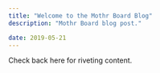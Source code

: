 ```yaml
---
title: "Welcome to the Mothr Board Blog"
description: "Mothr Board blog post."

date: 2019-05-21
---
```


Check back here for riveting content.